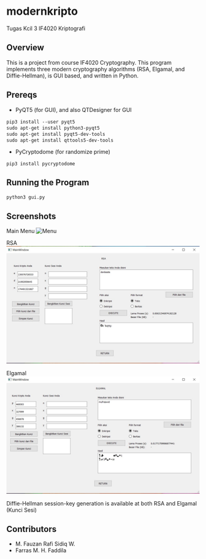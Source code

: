 # modernkripto
Tugas Kcil 3 IF4020 Kriptografi

## Overview
This is a project from course IF4020 Cryptography. This program implements three modern cryptography algorithms (RSA, Elgamal, and Diffie-Hellman),
is GUI based, and written in Python.

## Prereqs
- PyQT5 (for GUI), and also QTDesigner for GUI
```
pip3 install --user pyqt5  
sudo apt-get install python3-pyqt5  
sudo apt-get install pyqt5-dev-tools
sudo apt-get install qttools5-dev-tools
```
- PyCryptodome (for randomize prime)
```
pip3 install pycryptodome
```

## Running the Program
```
python3 gui.py
```

## Screenshots

Main Menu
![Menu](/img/menu.jpg)

RSA
![RSA](/img/rsa.jpg)

Elgamal
![Elgamal](/img/elgamal.jpg)

Diffie-Hellman session-key generation is available at both RSA and Elgamal (Kunci Sesi)

## Contributors
- M. Fauzan Rafi Sidiq W.
- Farras M. H. Faddila